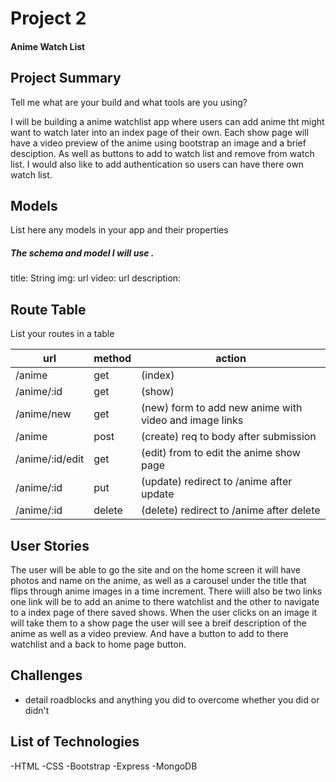 # Project 2
#### Anime Watch List

## Project Summary

Tell me what are your build and what tools are you using?

I will be building a anime watchlist app where users can add anime tht might want to watch later into an index page of their own. Each show page will have a video preview of the anime using bootstrap an image and a brief desciption. As well as buttons to add to watch list and remove from watch list. I would also like to add authentication so users can have there own watch list. 
## Models

List here any models in your app and their properties

##### The schema and model I will use .
title: String
img: url
video: url
description:

## Route Table

List your routes in a table

| url | method | action |
|-----|--------|--------|
| /anime | get |  (index)|
| /anime/:id | get | (show)|
| /anime/new| get | (new) form to add new anime with video and image links |
| /anime | post |(create) req to body after submission|
| /anime/:id/edit | get | (edit) from to edit the anime show page|
| /anime/:id | put |(update) redirect to /anime after update |
| /anime/:id | delete | (delete) redirect to /anime after delete |

## User Stories
The user will be able to go the site and on the home screen it will have photos and name on the anime, as well as a carousel under the title that flips through anime images in a time increment. There wiill also be two links one link will be to add an anime to there watchlist and the other to navigate to a index page of there saved shows. When the user clicks on an image it will take them to a show page the user will see a breif description of the anime as well as a video preview. And have a button to add to there watchlist and a back to home page button. 
## Challenges

- detail roadblocks and anything you did to overcome whether you did or didn't

## List of Technologies
-HTML
-CSS
-Bootstrap
-Express
-MongoDB
